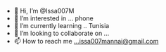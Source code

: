 - 👋 Hi, I’m @Issa007M
- 👀 I’m interested in ... phone
- 🌱 I’m currently learning .. Tunisia
- 💞️ I’m looking to collaborate on ...
- 📫 How to reach me ...issa007mannai@gmail.com

<!---
Issa007M/Issa007M is a ✨ special ✨ repository because its `README.md` (this file) appears on your GitHub profile.
You can click the Preview link to take a look at your changes.
--->
